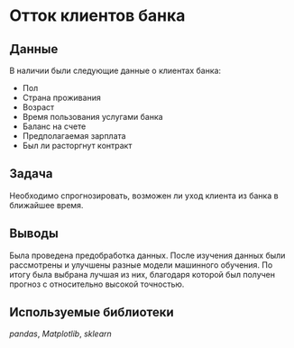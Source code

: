 # Отток клиентов банка



## Данные

В наличии были следующие данные о клиентах банка:
- Пол
- Страна проживания
- Возраст
- Время пользования услугами банка
- Баланс на счете
- Предполагаемая зарплата
- Был ли расторгнут контракт

## Задача

Необходимо спрогнозировать, возможен ли уход клиента из банка в ближайшее время. 

## Выводы
Была проведена предобработка данных. После изучения данных были рассмотрены и улучшены разные модели машинного обучения. По итогу была выбрана лучшая из них, благодаря которой был получен прогноз с относительно высокой точностью.

## Используемые библиотеки
*pandas*, *Matplotlib*, *sklearn*
